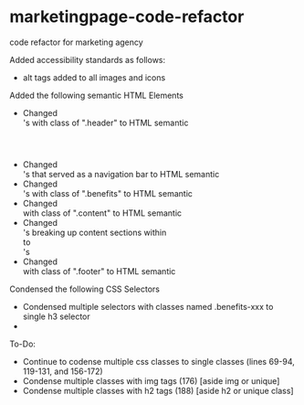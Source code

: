 # marketingpage-code-refactor
code refactor for marketing agency

Added accessibility standards as follows:
- alt tags added to all images and icons

Added the following semantic HTML Elements
- Changed <div>'s with class of ".header" to HTML semantic<header>
- Changed <div>'s that served as a navigation bar to HTML semantic <nav>
- Changed <div>'s with class of ".benefits" to HTML semantic <aside>
- Changed <div> with class of ".content" to HTML semantic <main>
- Changed <div>'s breaking up content sections within <main> to <section>'s
- Changed <div> with class of ".footer" to HTML semantic <footer>

Condensed the following CSS Selectors
- Condensed multiple selectors with classes named .benefits-xxx to single h3 selector
- 

To-Do:
- Continue to codense multiple css classes to single classes (lines 69-94, 119-131, and 156-172)
- Condense multiple classes with img tags (176) [aside img or unique]
- Condense multiple classes with h2 tags (188)  [aside h2 or unique class]